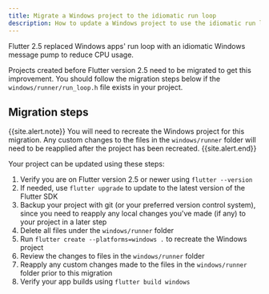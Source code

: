 ```yaml
---
title: Migrate a Windows project to the idiomatic run loop
description: How to update a Windows project to use the idiomatic run loop
---
```


Flutter 2.5 replaced Windows apps' run loop with an idiomatic
Windows message pump to reduce CPU usage.

Projects created before Flutter version 2.5 need to be
migrated to get this improvement. You should follow the
migration steps below if the `windows/runner/run_loop.h`
file exists in your project.

## Migration steps

{{site.alert.note}}
  You will need to recreate the Windows project for this
  migration. Any custom changes to the files in the
  `windows/runner` folder will need to be reapplied after
  the project has been recreated.
{{site.alert.end}}

Your project can be updated using these steps:

1. Verify you are on Flutter version 2.5 or newer using `flutter --version`
2. If needed, use `flutter upgrade` to update to the latest version of the
Flutter SDK
3. Backup your project with git (or your preferred version control system),
   since you need to reapply any local changes you've made (if any) to your
   project in a later step
4. Delete all files under the `windows/runner` folder
5. Run `flutter create --platforms=windows .` to recreate the Windows project
6. Review the changes to files in the `windows/runner` folder
7. Reapply any custom changes made to the files in the
`windows/runner` folder prior to this migration
8. Verify your app builds using `flutter build windows`
